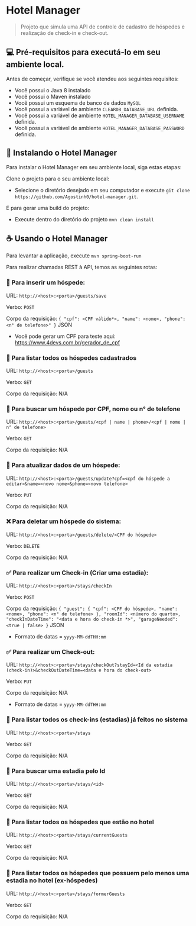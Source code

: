 # Hotel Manager 

> Projeto que simula uma API de controle de cadastro de hóspedes e realização de check-in e check-out.

## 💻 Pré-requisitos para executá-lo em seu ambiente local.

Antes de começar, verifique se você atendeu aos seguintes requisitos:

* Você possui o Java 8 instalado
* Você possui o Maven instalado
* Você possui um esquema de banco de dados ```MySQL```
* Você possui a variável de ambiente ```CLEARDB_DATABASE_URL``` definida.
* Você possui a variável de ambiente ```HOTEL_MANAGER_DATABASE_USERNAME``` definida.
* Você possui a variável de ambiente ```HOTEL_MANAGER_DATABASE_PASSWORD``` definida.

## 🚀 Instalando o Hotel Manager 

Para instalar o Hotel Manager em seu ambiente local, siga estas etapas:

Clone o projeto para o seu ambiente local:

* Selecione o diretório desejado em seu computador e execute ```git clone https://github.com/Agostinh0/hotel-manager.git```.

E para gerar uma build do projeto:

* Execute dentro do diretório do projeto ```mvn clean install```

## ☕ Usando o Hotel Manager

Para levantar a aplicação, execute ```mvn spring-boot-run```

Para realizar chamadas REST à API, temos as seguintes rotas:

### 📝 Para inserir um hóspede:

URL: ```http://<host>:<porta>/guests/save```

Verbo: ```POST```

Corpo da requisição:  ```{
                        "cpf": <CPF válido*>,
                        "name": <nome>,
                        "phone": <n° de telefone>"
                      }``` JSON

* Você pode gerar um CPF para teste aqui: https://www.4devs.com.br/gerador_de_cpf

### :mag_right: Para listar todos os hóspedes cadastrados

URL: ```http://<host>:<porta>/guests```

Verbo: ```GET```

Corpo da requisição:  N/A

### :mag_right: Para buscar um hóspede por CPF, nome ou n° de telefone

URL: ```http://<host>:<porta>/guests/<cpf | name | phone>/<cpf | nome | n° de telefone>```

Verbo: ```GET```

Corpo da requisição:  N/A

### 📝 Para atualizar dados de um hóspede:

URL: ```http://<host>:<porta>/guests/update?cpf=<cpf do hóspede a editar>&name=<novo nome>&phone=<novo telefone>```

Verbo: ```PUT```

Corpo da requisição:  N/A

### :x: Para deletar um hóspede do sistema:

URL: ```http://<host>:<porta>/guests/delete/<CPF do hóspede>```

Verbo: ```DELETE```

Corpo da requisição:  N/A

### :white_check_mark: Para realizar um Check-in (Criar uma estadia):

URL: ```http://<host>:<porta>/stays/checkIn```

Verbo: ```POST```

Corpo da requisição:  ```{
                            "guest": {
                              "cpf": <CPF do hóspede>,
                              "name": <nome>,
                              "phone": <n° de telefone>
                            },
                            "roomId": <número do quarto>,
                            "checkInDateTime": "<data e hora do check-in *>",
                            "garageNeeded": <true | false>
                          }``` JSON
* Formato de datas = ```yyyy-MM-ddTHH:mm```

### :white_check_mark: Para realizar um Check-out:

URL: ```http://<host>:<porta>/stays/checkOut?stayId=<Id da estadia (check-in)>&checkOutDateTime=<data e hora do check-out>```

Verbo: ```PUT```

Corpo da requisição:  N/A

* Formato de datas = ```yyyy-MM-ddTHH:mm```

### :mag_right: Para listar todos os check-ins (estadias) já feitos no sistema

URL: ```http://<host>:<porta>/stays```

Verbo: ```GET```

Corpo da requisição:  N/A

### :mag_right: Para buscar uma estadia pelo Id

URL: ```http://<host>:<porta>/stays/<id>```

Verbo: ```GET```

Corpo da requisição:  N/A

### :mag_right: Para listar todos os hóspedes que estão no hotel

URL: ```http://<host>:<porta>/stays/currentGuests```

Verbo: ```GET```

Corpo da requisição:  N/A

### :mag_right: Para listar todos os hóspedes que possuem pelo menos uma estadia no hotel (ex-hóspedes)

URL: ```http://<host>:<porta>/stays/formerGuests```

Verbo: ```GET```

Corpo da requisição:  N/A
